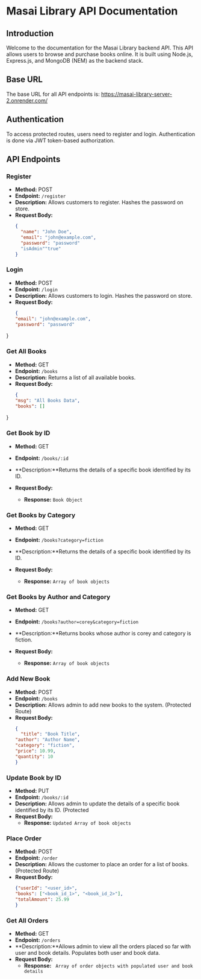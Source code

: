 
# Masai Library API Documentation

## Introduction

Welcome to the documentation for the Masai Library backend API. This API allows users to browse and purchase books online. It is built using Node.js, Express.js, and MongoDB (NEM) as the backend stack.

## Base URL

The base URL for all API endpoints is: https://masai-library-server-2.onrender.com/

## Authentication

To access protected routes, users need to register and login. Authentication is done via JWT token-based authorization.

## API Endpoints

### Register
- **Method:** POST
- **Endpoint:** `/register`
- **Description:** Allows customers to register. Hashes the password on store.
- **Request Body:**
  ```json
  {
    "name": "John Doe",
    "email": "john@example.com",
    "password": "password"
    "isAdmin""true"
  }

### Login
- **Method:** POST
- **Endpoint:** `/login`
- **Description:** Allows customers to login. Hashes the password on store.
- **Request Body:**
  ```json
  {
  "email": "john@example.com",
  "password": "password"
}

### Get All Books
- **Method:** GET
- **Endpoint:** `/books`
- **Description:** Returns a list of all available books.
- **Request Body:**
  ```json
  {
  "msg": "All Books Data",
  "books": []
}

### Get Book by ID
- **Method:** GET
- **Endpoint:** `/books/:id`
- **Description:**Returns the details of a specific book identified by its ID.

- **Request Body:**
  - **Response:** `Book Object`

### Get Books by Category
- **Method:** GET
- **Endpoint:** `/books?category=fiction`
- **Description:**Returns the details of a specific book identified by its ID.

- **Request Body:**
  - **Response:** `Array of book objects`

### Get Books by Author and Category
- **Method:** GET
- **Endpoint:** `/books?author=corey&category=fiction`
- **Description:**Returns books whose author is corey and category is fiction.

- **Request Body:**
  - **Response:** `Array of book objects`

### Add New Book
- **Method:** POST
- **Endpoint:** `/books`
- **Description:** Allows admin to add new books to the system. (Protected Route)
- **Request Body:**
  ```json
  {
    "title": "Book Title",
  "author": "Author Name",
  "category": "fiction",
  "price": 10.99,
  "quantity": 10
  }

 ### Update Book by ID
- **Method:** PUT
- **Endpoint:** `/books/:id`
- **Description:** Allows admin to update the details of a specific book identified by its ID. (Protected 
- **Request Body:**
  - **Response:** `Updated Array of book objects`

### Place Order
- **Method:** POST
- **Endpoint:** `/order`
- **Description:** Allows the customer to place an order for a list of books. (Protected Route)
- **Request Body:**
  ```json
  {"userId": "<user_id>",
  "books": ["<book_id_1>", "<book_id_2>"],
  "totalAmount": 25.99
  }

 ### Get All Orders
- **Method:** GET
- **Endpoint:** `/orders`
- **Description:**Allows admin to view all the orders placed so far with user and book details. Populates both user and book data.
- **Request Body:**
  - **Response:** ` Array of order objects with populated user and book details`
